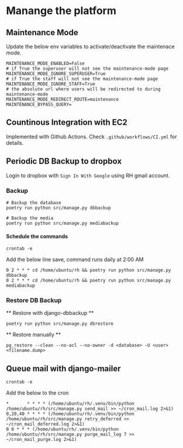 # Manange the platform


## Maintenance Mode
Update the below env variables to activate/deactivate the maintenace mode.

```shell
MAINTENANCE_MODE_ENABLED=False
# if True the superuser will not see the maintenance-mode page
MAINTENANCE_MODE_IGNORE_SUPERUSER=True
# if True the staff will not see the maintenance-mode page
MAINTENANCE_MODE_IGNORE_STAFF=True
# the absolute url where users will be redirected to during maintenance-mode
MAINTENANCE_MODE_REDIRECT_ROUTE=maintenance
MAINTENANCE_BYPASS_QUERY=
```


## Countinous Integration with EC2
Implemented with Github Actions.
Check `.github/workflows/CI.yml` for details.


## Periodic DB Backup to dropbox
Login to dropbox with `Sign In With Google` using RH gmail account.

### Backup
```shell
# Backup the database
poetry run python src/manage.py dbbackup

# Backup the media
poetry run python src/manage.py mediabackup
```

#### Schedule the commands
```shell
crontab -e
```
Add the below line save, command runs daily at 2:00 AM
```shell
0 2 * * * cd /home/ubuntu/rh && poetry run python src/manage.py dbbackup
0 2 * * * cd /home/ubuntu/rh && poetry run python src/manage.py mediabackup
```

### Restore DB Backup

** Restore with django-dbbackup **
```shell
poetry run python src/manage.py dbrestore
```

** Restore manually **
```shell
pg_restore --clean --no-acl --no-owner -d <database> -U <user> <filename.dump>
```

## Queue mail with django-mailer
```shell
crontab -e
```

Add the below to the cron
```shell
*       * * * * (/home/ubuntu/rh/.venv/bin/python /home/ubuntu/rh/src/manage.py send_mail >> ~/cron_mail.log 2>&1)
0,20,40 * * * * (/home/ubuntu/rh/.venv/bin/python /home/ubuntu/rh/src/manage.py retry_deferred >> ~/cron_mail_deferred.log 2>&1)
0 0 * * * (/home/ubuntu/rh/.venv/bin/python /home/ubuntu/rh/src/manage.py purge_mail_log 7 >> ~/cron_mail_purge.log 2>&1)
```